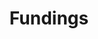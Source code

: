---
widget: accomplishments
headless: true  # This file represents a page section.

# Put Your Section Options Here (title, background, etc.) ...
title: Fundings
subtitle:
weight: 40 # The position of section on page

# Date format
#   Refer to https://wowchemy.com/docs/customization/#date-format
date_format: Jan 2006

# Accomplishments.
#   Add/remove as many `item` blocks below as you like.
#   `title`, `organization` and `date_start` are the required parameters.
#   Leave other parameters empty if not required.
#   Begin/end multi-line descriptions with `>-`.
item:
  - organization: NSF
    organization_url: 'https://www.nsf.gov'
    title: "NSF IIS"
    url: 'https://www.nsf.gov/awardsearch/showAward?AWD_ID=2153369&HistoricalAwards=false'
    certificate_url: 'https://www.nsf.gov/awardsearch/showAward?AWD_ID=2153369&HistoricalAwards=false'
    date_start: '2022-04-21'
    date_end: '2024-04-30'
    description: '**Sole PI** - _CRII: Interpretable Influence Propagating and Blocking on Graphs_, Interpret the influence propagation and blocking on graphs.'

  - organization: NSF
    organization_url: 'https://www.nsf.gov'
    title: "NSF REU Supplement"
    url: 'https://www.nsf.gov/awardsearch/showAward?AWD_ID=2153369&HistoricalAwards=false'
    certificate_url: 'https://www.nsf.gov/awardsearch/showAward?AWD_ID=2153369&HistoricalAwards=false'
    date_start: '2024-02-01'
    date_end: ''
    description: '**Sole-PI**: develop undergraduate research experience on graph dynamics. Support native students to conduct research on graph dynamics.'

  - organization: USDA
    organization_url: 'https://www.usda.org'
    title: USDA-ARS
    url: 
    certificate_url: ''
    date_start: '2020-04-01'
    date_end: '2024-08-31'
    description: '**Co-PI** - _Advancing Agricultural Research through High Performance Computing_'

  - organization: USDA
    organization_url: 'https://www.usda.org'
    title: USDA-ARS
    url: 
    certificate_url: ''
    date_start: '2023-10-01'
    date_end: '2028-08-01'
    description: '**Co-PI** - _Developing Detection and Modeling Tools for the Geospatial and Environmental Epidemiology of Animal Disease_.'

  - organization: msstate
    organization_url: 'https://www.msstate.edu'
    title: Global Development Grants
    url: https://www.international.msstate.edu/offices/international-research-develpment/internal-funding/global-development
    certificate_url: 'https://www.msstate.edu/newsroom/article/2024/03/planting-seeds-internal-funding-helps-msu-faculty-grow-international'
    date_start: '2024-01-01'
    date_end: '2024-12-31'
    description: '**PI**: Develop international relationship with New Zealand. Through this grant, we will develop a collaboration with the University of Auckland in New Zealand.'
  
  - organization: msstate
    organization_url: 'https://www.msstate.edu'
    title: Graph AI Working Group
    url: https://www.international.msstate.edu/offices/international-research-develpment/internal-funding/global-development
    certificate_url: 'https://www.msstate.edu/newsroom/article/2024/03/planting-seeds-internal-funding-helps-msu-faculty-grow-international'
    date_start: '2024-01-01'
    date_end: '2024-12-31'
    description: '**PI**: Develop a working group on Graph AI comprised of academic members from social science, biomedical, supply chain, and geoscience.'
---